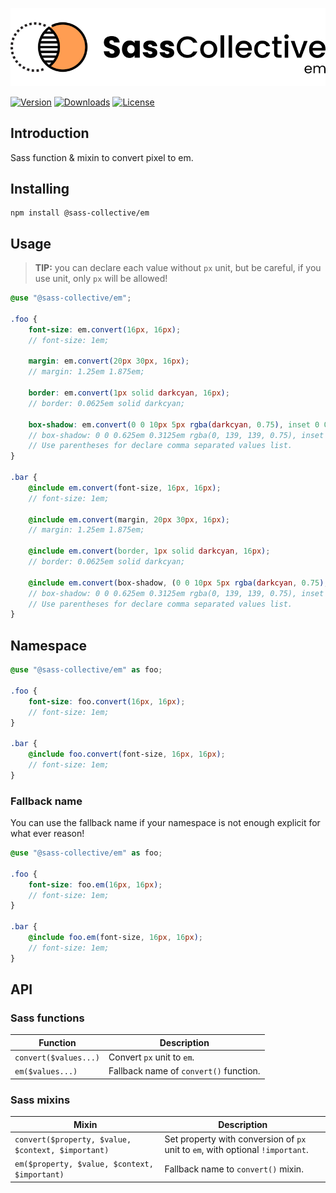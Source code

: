 <div align="center">

![Sass Em](.github/logo.svg)

</div>

[![Version](https://flat.badgen.net/npm/v/@sass-collective/em)](https://www.npmjs.com/package/@sass-collective/em)
[![Downloads](https://flat.badgen.net/npm/dt/@sass-collective/em)](https://www.npmjs.com/package/@sass-collective/em)
[![License](https://flat.badgen.net/npm/license/@sass-collective/em)](https://www.npmjs.com/package/@sass-collective/em)

## Introduction

Sass function & mixin to convert pixel to em.

## Installing

```shell
npm install @sass-collective/em
```

## Usage

> **TIP:** you can declare each value without `px` unit, but be careful, if you use unit, only `px` will be allowed!

```scss
@use "@sass-collective/em";

.foo {
    font-size: em.convert(16px, 16px);
    // font-size: 1em;
    
    margin: em.convert(20px 30px, 16px);
    // margin: 1.25em 1.875em;
    
    border: em.convert(1px solid darkcyan, 16px);
    // border: 0.0625em solid darkcyan;
    
    box-shadow: em.convert(0 0 10px 5px rgba(darkcyan, 0.75), inset 0 0 10px 5px rgba(darkcyan, 0.75), 16px);
    // box-shadow: 0 0 0.625em 0.3125em rgba(0, 139, 139, 0.75), inset 0 0 0.625em 0.3125em rgba(0, 139, 139, 0.75);
    // Use parentheses for declare comma separated values list.
}

.bar {
    @include em.convert(font-size, 16px, 16px);
    // font-size: 1em;
    
    @include em.convert(margin, 20px 30px, 16px);
    // margin: 1.25em 1.875em;
    
    @include em.convert(border, 1px solid darkcyan, 16px);
    // border: 0.0625em solid darkcyan;
    
    @include em.convert(box-shadow, (0 0 10px 5px rgba(darkcyan, 0.75), inset 0 0 10px 5px rgba(darkcyan, 0.75)), 16px);
    // box-shadow: 0 0 0.625em 0.3125em rgba(0, 139, 139, 0.75), inset 0 0 0.625em 0.3125em rgba(0, 139, 139, 0.75);
    // Use parentheses for declare comma separated values list.
}
```

## Namespace

```scss
@use "@sass-collective/em" as foo;

.foo {
    font-size: foo.convert(16px, 16px);
    // font-size: 1em;
}

.bar {
    @include foo.convert(font-size, 16px, 16px);
    // font-size: 1em;
}
```

### Fallback name

You can use the fallback name if your namespace is not enough explicit for what ever reason!

```scss
@use "@sass-collective/em" as foo;

.foo {
    font-size: foo.em(16px, 16px);
    // font-size: 1em;
}

.bar {
    @include foo.em(font-size, 16px, 16px);
    // font-size: 1em;
}
```

## API

### Sass functions

| Function              | Description                            |
|-----------------------|----------------------------------------|
| `convert($values...)` | Convert `px` unit to `em`.             |
| `em($values...)`      | Fallback name of `convert()` function. |

### Sass mixins

| Mixin                                              | Description                                                                    |
|----------------------------------------------------|--------------------------------------------------------------------------------|
| `convert($property, $value, $context, $important)` | Set property with conversion of `px` unit to `em`, with optional `!important`. |
| `em($property, $value, $context, $important)`      | Fallback name to `convert()` mixin.                                            |
